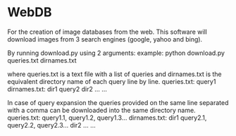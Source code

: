 # WebDB
For the creation of image databases from the web.
This software will download images from 3 search engines (google, yahoo and bing).

By running download.py using 2 arguments:
example:  python download.py queries.txt dirnames.txt

where queries.txt is a text file with a list of queries and dirnames.txt is the equivalent directory name of each query line by line.
queries.txt: query1     dirnames.txt: dir1
             query2                   dir2
             ...                      ...

In case of query expansion the queries provided on the same line separated with a comma can be downloaded into the same directory name.
queries.txt: query1.1, query1.2, query1.3...     dirnames.txt: dir1
             query2.1, query2.2, query2.3...                   dir2
             ...                                               ...
